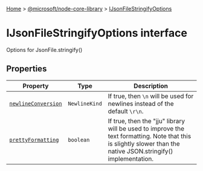 [Home](./index) &gt; [@microsoft/node-core-library](./node-core-library.md) &gt; [IJsonFileStringifyOptions](./node-core-library.ijsonfilestringifyoptions.md)

# IJsonFileStringifyOptions interface

Options for JsonFile.stringify()

## Properties

|  Property | Type | Description |
|  --- | --- | --- |
|  [`newlineConversion`](./node-core-library.ijsonfilestringifyoptions.newlineconversion.md) | `NewlineKind` | If true, then `\n` will be used for newlines instead of the default `\r\n`<!-- -->. |
|  [`prettyFormatting`](./node-core-library.ijsonfilestringifyoptions.prettyformatting.md) | `boolean` | If true, then the "jju" library will be used to improve the text formatting. Note that this is slightly slower than the native JSON.stringify() implementation. |

